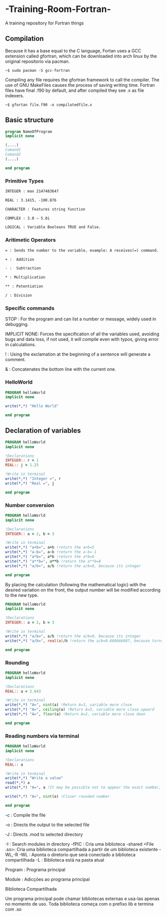 # -Training-Room-Fortran-
A training repository for Fortran things





## Compilation

Because it has a base equal to the C language, Fortan uses a GCC extension called gfortran, which can be downloaded into arch linux by the original repositorio via pacman.

```shell
~$ sudo pacman -S gcc-fortran
```

Compiling any file requires the gfortran framework to call the compiler. The use of GNU MakeFiles causes the process of saving writing time. Fortran files have final .f90 by default, and after compiled they see .x as file indexers.

```shell
~$ gfortan file.f90 -o compilatedfile.x
```



## Basic structure

```fortran
program NameOfProgram
implicit none

(....)
Comand1
Comand2
(....)

end program
```



### Primitive Types

```reStructuredText
INTEGER : max 2147483647

REAL : 3.1415, -100.876

CHARACTER : Features string function

COMPLEX : 3.0 – 5.0i

LOGICAL : Variable Booleans TRUE and False.
```



### Aritimetic Operators

```reStructuredText
= : Sends the number to the variable, example: A receives(=) command.

+ :  Addition

- :  Subtraction

* : Multiplication

** : Potentiation

/ : Division
```



### Specific commands

STOP <number or message>: For the program and can list a number or message, widely used in debugging.

IMPLICIT NONE: Forces the specification of all the variables used, avoiding bugs and data loss, if not used, it will compile even with typos, giving error in calculations.

! : Using the exclamation at the beginning of a sentence will generate a comment.

& : Concatenates the bottom line with the current one.



### HelloWorld

```fortran
PROGRAM helloWorld
implicit none

write(*,*) "Hello World"

end program
```



## Declaration of variables

```fortran
PROGRAM helloWorld
implicit none

!Declarations
INTEGER:: r = 1
REAL:: j = 1.25

!Write in terminal
write(*,*) "Integer =", r
write(*,*) "Real =", j

end program
```



### Number conversion

```fortran
PROGRAM helloWorld
implicit none

!Declarations
INTEGER:: a = 2, b = 3

!Write in terminal
write(*,*) "a+b=", a+b !return the a+b=5
write(*,*) "a-b=", a-b !return the a-b=-1
write(*,*) "a*b=", a*b !return the a*b=6
write(*,*) "a**b=", a**b !return the a**b=8
write(*,*) "a/b=", a/b !return the a/b=0, because its integer

end program
```

By placing the calculation (following the mathematical logic) with the desired variation on the front, the output number will be modified according to the new type.

```fortran
PROGRAM helloWorld
implicit none

!Declarations
INTEGER:: a = 2, b = 3

!Write in terminal
write(*,*) "a/b=", a/b !return the a/b=0, because its integer
write(*,*) "a/b=", real(a)/b !return the a/b=0.666666687, because turns to real

end program
```



### Rounding

```fortran
PROGRAM helloWorld
implicit none

!Declarations
REAL:: a = 2.643

!Write in terminal
write(*,*) "A=", nint(a) !Return A=3, variable more close
write(*,*) "A=", ceiling(a) !Return A=3, variable more close upward
write(*,*) "A=", floor(a) !Return A=2, variable more close down

end program
```



### Reading numbers via terminal

```fortran
PROGRAM helloWorld
implicit none

!Declarations
REAL:: a

!Write in terminal
write(*,*) "Write a value"
read(*,*) a
write(*,*) "A=", a !It may be possible not to appear the exact number, being necessary rounding

write(*,*) "A=", nint(a) !Closer rounded number

end program
```







-c <File>: Compile the file

-o <File>: Directs the output to the selected file

-J <Folder>: Directs .mod to selected directory

-I <Folder>: Search modules in directory
-fPIC <Files>: Cria uma biblioteca
-shared <File .so>: Cria uma biblioteca compartilhada a partir de um biblioteca existente
-WL,-R -WL <Folder>: Aponta o diretorio que será conectado a biblioteca compartilhada
-L <FIle>: Biblioteca está na pasta atual



Program : Programa principal

Module : Adicções ao programa principal



Biblioteca Compartilhada

Um programa principal pode chamar bibliotecas externas e usa-las apenas no momento de uso. Toda biblioteca começa com o prefixo lib e termina com .so
